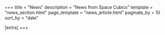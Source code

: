 +++
title = "News"
description = "News from Space Cubics"
template = "news_section.html"
page_template = "news_article.html"
paginate_by = 10
sort_by = "date"

[extra]
+++
